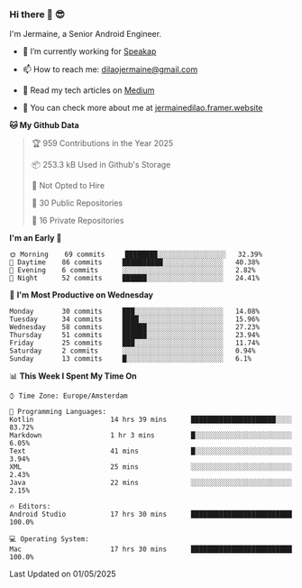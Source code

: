 ### Hi there 👋 😎
I'm Jermaine, a Senior Android Engineer.

- 🔭 I’m currently working for [Speakap](https://www.speakap.com/)

- 📫 How to reach me: dilaojermaine@gmail.com

- 📖 Read my tech articles on [Medium](https://jermainedilao.medium.com/)

- 👀 You can check more about me at [jermainedilao.framer.website](https://jermainedilao.framer.website)

<!--
**jermainedilao/jermainedilao** is a ✨ _special_ ✨ repository because its `README.md` (this file) appears on your GitHub profile.

Here are some ideas to get you started:

- 🔭 I’m currently working on ...
- 🌱 I’m currently learning ...
- 👯 I’m looking to collaborate on ...
- 🤔 I’m looking for help with ...
- 💬 Ask me about ...
- 📫 How to reach me: ...
- 😄 Pronouns: ...
- ⚡ Fun fact: ...
-->

<!--START_SECTION:waka-->
**🐱 My Github Data** 

> 🏆 959 Contributions in the Year 2025
 > 
> 📦 253.3 kB Used in Github's Storage 
 > 
> 🚫 Not Opted to Hire
 > 
> 📜 30 Public Repositories 
 > 
> 🔑 16 Private Repositories  
 > 
**I'm an Early 🐤** 

```text
🌞 Morning    69 commits     ████████░░░░░░░░░░░░░░░░░   32.39% 
🌆 Daytime    86 commits     ██████████░░░░░░░░░░░░░░░   40.38% 
🌃 Evening    6 commits      ░░░░░░░░░░░░░░░░░░░░░░░░░   2.82% 
🌙 Night      52 commits     ██████░░░░░░░░░░░░░░░░░░░   24.41%

```
📅 **I'm Most Productive on Wednesday** 

```text
Monday       30 commits     ███░░░░░░░░░░░░░░░░░░░░░░   14.08% 
Tuesday      34 commits     ████░░░░░░░░░░░░░░░░░░░░░   15.96% 
Wednesday    58 commits     ██████░░░░░░░░░░░░░░░░░░░   27.23% 
Thursday     51 commits     ██████░░░░░░░░░░░░░░░░░░░   23.94% 
Friday       25 commits     ███░░░░░░░░░░░░░░░░░░░░░░   11.74% 
Saturday     2 commits      ░░░░░░░░░░░░░░░░░░░░░░░░░   0.94% 
Sunday       13 commits     █░░░░░░░░░░░░░░░░░░░░░░░░   6.1%

```


📊 **This Week I Spent My Time On** 

```text
⌚︎ Time Zone: Europe/Amsterdam

💬 Programming Languages: 
Kotlin                   14 hrs 39 mins      █████████████████████░░░░   83.72% 
Markdown                 1 hr 3 mins         █░░░░░░░░░░░░░░░░░░░░░░░░   6.05% 
Text                     41 mins             █░░░░░░░░░░░░░░░░░░░░░░░░   3.94% 
XML                      25 mins             ░░░░░░░░░░░░░░░░░░░░░░░░░   2.43% 
Java                     22 mins             ░░░░░░░░░░░░░░░░░░░░░░░░░   2.15%

🔥 Editors: 
Android Studio           17 hrs 30 mins      █████████████████████████   100.0%

💻 Operating System: 
Mac                      17 hrs 30 mins      █████████████████████████   100.0%

```


 Last Updated on 01/05/2025
<!--END_SECTION:waka-->
